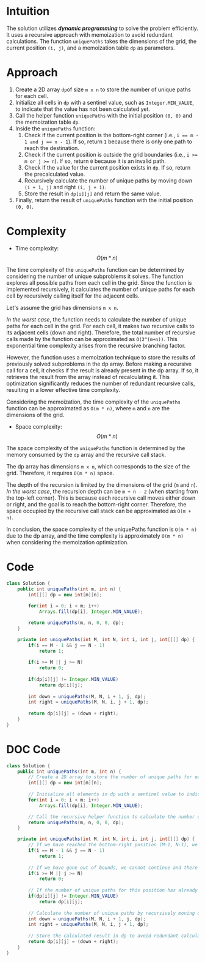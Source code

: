 # Intuition
The solution utilizes ***dynamic programming*** to solve the problem efficiently. It uses a recursive approach with memoization to avoid redundant calculations. The function `uniquePaths` takes the dimensions of the grid, the current position `(i, j)`, and a memoization table `dp` as parameters.

# Approach
1. Create a 2D array `dp`of size `m x n` to store the number of unique paths for each cell.
2. Initialize all cells in `dp` with a sentinel value, such as `Integer.MIN_VALUE`, to indicate that the value has not been calculated yet.
3. Call the helper function `uniquePaths` with the initial position `(0, 0)` and the memoization table `dp`.
4. Inside the `uniquePaths` function:
    1. Check if the current position is the bottom-right corner (i.e., `i == m - 1 and j == n - 1`). If so, return `1` because there is only one path to reach the destination.
    2. Check if the current position is outside the grid boundaries (i.e., `i >= m or j >= n`). If so, return `0` because it is an invalid path.
    3. Check if the value for the current position exists in `dp`. If so, return the precalculated value.
    4. Recursively calculate the number of unique paths by moving down `(i + 1, j)` and right `(i, j + 1)`.
    5. Store the result in `dp[i][j]` and return the same value.
5. Finally, return the result of `uniquePaths` function with the initial position `(0, 0)`.

# Complexity
- Time complexity: $$O(m * n)$$

The time complexity of the `uniquePaths` function can be determined by considering the number of unique subproblems it solves. The function explores all possible paths from each cell in the grid. Since the function is implemented recursively, it calculates the number of unique paths for each cell by recursively calling itself for the adjacent cells.

Let's assume the grid has dimensions `m x n`.

*In the worst case*, the function needs to calculate the number of unique paths for each cell in the grid. For each cell, it makes two recursive calls to its adjacent cells (down and right). Therefore, the total number of recursive calls made by the function can be approximated as `O(2^(m+n))`. This exponential time complexity arises from the recursive branching factor.

However, the function uses a memoization technique to store the results of previously solved subproblems in the dp array. Before making a recursive call for a cell, it checks if the result is already present in the dp array. If so, it retrieves the result from the array instead of recalculating it. This optimization significantly reduces the number of redundant recursive calls, resulting in a lower effective time complexity.

Considering the memoization, the time complexity of the `uniquePaths` function can be approximated as `O(m * n)`, where `m` and `n` are the dimensions of the grid.

- Space complexity: $$O(m * n)$$

The space complexity of the `uniquePaths` function is determined by the memory consumed by the `dp` array and the recursive call stack.

The dp array has dimensions `m x n`, which corresponds to the size of the grid. Therefore, it requires `O(m * n)` space.

The depth of the recursion is limited by the dimensions of the grid (`m` and `n`). *In the worst case*, the recursion depth can be `m + n - 2` (when starting from the top-left corner). This is because each recursive call moves either down or right, and the goal is to reach the bottom-right corner. Therefore, the space occupied by the recursive call stack can be approximated as `O(m + n)`.

In conclusion, the space complexity of the uniquePaths function is `O(m * n)` due to the dp array, and the time complexity is approximately `O(m * n)` when considering the memoization optimization.

# Code
```java
class Solution {
    public int uniquePaths(int m, int n) {
        int[][] dp = new int[m][n];
        
        for(int i = 0; i < m; i++)
            Arrays.fill(dp[i], Integer.MIN_VALUE);

        return uniquePaths(m, n, 0, 0, dp);
    }

    private int uniquePaths(int M, int N, int i, int j, int[][] dp) {
        if(i == M - 1 && j == N - 1)
            return 1;
        
        if(i >= M || j >= N)
            return 0;
        
        if(dp[i][j] != Integer.MIN_VALUE)
            return dp[i][j];
        
        int down = uniquePaths(M, N, i + 1, j, dp);
        int right = uniquePaths(M, N, i, j + 1, dp);
        
        return dp[i][j] = (down + right);
    }
}
```

# DOC Code
```java
class Solution {
    public int uniquePaths(int m, int n) {
        // Create a 2D array to store the number of unique paths for each position
        int[][] dp = new int[m][n];
        
        // Initialize all elements in dp with a sentinel value to indicate that they haven't been calculated yet
        for(int i = 0; i < m; i++)
            Arrays.fill(dp[i], Integer.MIN_VALUE);

        // Call the recursive helper function to calculate the number of unique paths starting from the top-left position (0, 0)
        return uniquePaths(m, n, 0, 0, dp);
    }

    private int uniquePaths(int M, int N, int i, int j, int[][] dp) {
        // If we have reached the bottom-right position (M-1, N-1), we have found a unique path
        if(i == M - 1 && j == N - 1)
            return 1;
        
        // If we have gone out of bounds, we cannot continue and there are no paths from this position
        if(i >= M || j >= N)
            return 0;
        
        // If the number of unique paths for this position has already been calculated, return it
        if(dp[i][j] != Integer.MIN_VALUE)
            return dp[i][j];
        
        // Calculate the number of unique paths by recursively moving down and right from the current position
        int down = uniquePaths(M, N, i + 1, j, dp);
        int right = uniquePaths(M, N, i, j + 1, dp);
        
        // Store the calculated result in dp to avoid redundant calculations
        return dp[i][j] = (down + right);
    }
}
```
